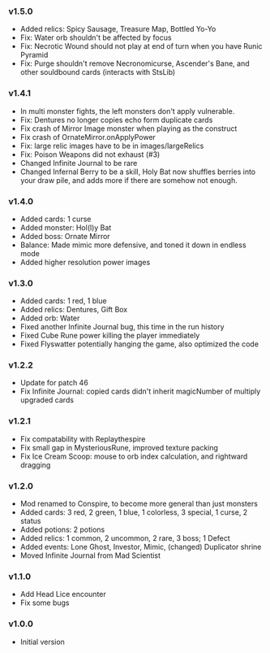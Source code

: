 ### v1.5.0
* Added relics: Spicy Sausage, Treasure Map, Bottled Yo-Yo
* Fix: Water orb shouldn't be affected by focus
* Fix: Necrotic Wound should not play at end of turn when you have Runic Pyramid
* Fix: Purge shouldn't remove Necronomicurse, Ascender's Bane, and other souldbound cards (interacts with StsLib)

### v1.4.1
* In multi monster fights, the left monsters don't apply vulnerable.
* Fix: Dentures no longer copies echo form duplicate cards
* Fix crash of Mirror Image monster when playing as the construct
* Fix crash of OrnateMirror.onApplyPower
* Fix: large relic images have to be in images/largeRelics
* Fix: Poison Weapons did not exhaust (#3)
* Changed Infinite Journal to be rare
* Changed Infernal Berry to be a skill, Holy Bat now shuffles berries into your draw pile, and adds more if there are somehow not enough.

### v1.4.0
* Added cards: 1 curse
* Added monster: Hol(l)y Bat
* Added boss: Ornate Mirror
* Balance: Made mimic more defensive, and toned it down in endless mode
* Added higher resolution power images

### v1.3.0
* Added cards: 1 red, 1 blue
* Added relics: Dentures, Gift Box
* Added orb: Water
* Fixed another Infinite Journal bug, this time in the run history
* Fixed Cube Rune power killing the player immediately
* Fixed Flyswatter potentially hanging the game, also optimized the code

### v1.2.2
* Update for patch 46
* Fix Infinite Journal: copied cards didn't inherit magicNumber of multiply upgraded cards

### v1.2.1
* Fix compatability with Replaythespire
* Fix small gap in MysteriousRune, improved texture packing
* Fix Ice Cream Scoop: mouse to orb index calculation, and rightward dragging

### v1.2.0
* Mod renamed to Conspire, to become more general than just monsters
* Added cards: 3 red, 2 green, 1 blue, 1 colorless, 3 special, 1 curse, 2 status
* Added potions: 2 potions
* Added relics: 1 common, 2 uncommon, 2 rare, 3 boss; 1 Defect
* Added events: Lone Ghost, Investor, Mimic, (changed) Duplicator shrine
* Moved Infinite Journal from Mad Scientist

### v1.1.0
* Add Head Lice encounter
* Fix some bugs

### v1.0.0
* Initial version